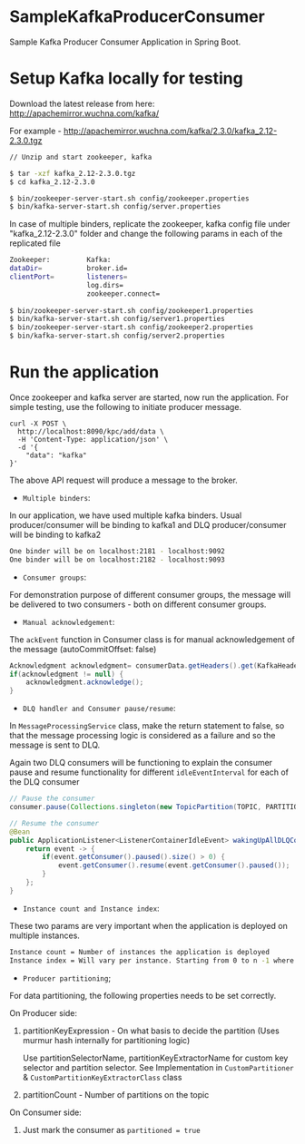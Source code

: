 # SampleKafkaProducerConsumer
Sample Kafka Producer Consumer Application in Spring Boot.


# Setup Kafka locally for testing

Download the latest release from here: http://apachemirror.wuchna.com/kafka/

For example - http://apachemirror.wuchna.com/kafka/2.3.0/kafka_2.12-2.3.0.tgz

```bash
// Unzip and start zookeeper, kafka

$ tar -xzf kafka_2.12-2.3.0.tgz
$ cd kafka_2.12-2.3.0

$ bin/zookeeper-server-start.sh config/zookeeper.properties
$ bin/kafka-server-start.sh config/server.properties
```

In case of multiple binders, replicate the zookeeper, kafka config file under "kafka_2.12-2.3.0" folder and change the following params in each of the replicated file
```bash
Zookeeper:         Kafka:
dataDir=           broker.id=
clientPort=        listeners=
                   log.dirs=
                   zookeeper.connect=
                   
$ bin/zookeeper-server-start.sh config/zookeeper1.properties
$ bin/kafka-server-start.sh config/server1.properties
$ bin/zookeeper-server-start.sh config/zookeeper2.properties
$ bin/kafka-server-start.sh config/server2.properties
```

# Run the application

Once zookeeper and kafka server are started, now run the application.
For simple testing, use the following to initiate producer message.
```http request
curl -X POST \
  http://localhost:8090/kpc/add/data \
  -H 'Content-Type: application/json' \
  -d '{
	"data": "kafka"
}'
```

The above API request will produce a message to the broker.


* `Multiple binders`:

In our application, we have used multiple kafka binders. Usual producer/consumer will be binding to kafka1 and DLQ producer/consumer will be binding to kafka2
```bash
One binder will be on localhost:2181 - localhost:9092
One binder will be on localhost:2182 - localhost:9093
```


* `Consumer groups`:

For demonstration purpose of different consumer groups, the message will be delivered to two consumers - both on different consumer groups.


* `Manual acknowledgement`:

The `ackEvent` function in Consumer class is for manual acknowledgement of the message (autoCommitOffset: false)
```java
Acknowledgment acknowledgment= consumerData.getHeaders().get(KafkaHeaders.ACKNOWLEDGMENT, Acknowledgment.class);
if(acknowledgment != null) {
    acknowledgment.acknowledge();
}
```


* `DLQ handler and Consumer pause/resume`:

In `MessageProcessingService` class, make the return statement to false, so that the message processing logic is considered as a failure and so the message is sent to DLQ.

Again two DLQ consumers will be functioning to explain the consumer pause and resume functionality for different `idleEventInterval` for each of the DLQ consumer
```java
// Pause the consumer
consumer.pause(Collections.singleton(new TopicPartition(TOPIC, PARTITION)));

// Resume the consumer
@Bean
public ApplicationListener<ListenerContainerIdleEvent> wakingUpAllDLQConsumerAsPerRetryLogic() {
    return event -> {           
        if(event.getConsumer().paused().size() > 0) {
            event.getConsumer().resume(event.getConsumer().paused());
        }
    };
}
```


* `Instance count and Instance index`:

These two params are very important when the application is deployed on multiple instances.

```bash
Instance count = Number of instances the application is deployed
Instance index = Will vary per instance. Starting from 0 to n -1 where n = InstanceCount
```


* `Producer partitioning`;

For data partitioning, the following properties needs to be set correctly.

On Producer side:
1. partitionKeyExpression - On what basis to decide the partition (Uses murmur hash internally for partitioning logic)

   Use partitionSelectorName, partitionKeyExtractorName for custom key selector and partition selector. See Implementation in `CustomPartitioner` & `CustomPartitionKeyExtractorClass` class
2. partitionCount - Number of partitions on the topic

On Consumer side:
1. Just mark the consumer as ```partitioned = true```